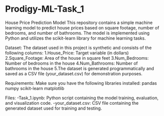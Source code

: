# Prodigy-ML-Task_1
House Price Prediction Model
This repository contains a simple machine learning model to predict house prices based on square footage, number of bedrooms, and number of bathrooms. The model is implemented using Python and utilizes the scikit-learn library for machine learning tasks.

Dataset:
The dataset used in this project is synthetic and consists of the following columns:
1.House_Price: Target variable (in dollars)
2.Square_Footage: Area of the house in square feet
3.Num_Bedrooms: Number of bedrooms in the house
4.Num_Bathrooms: Number of bathrooms in the house
5.The dataset is generated programmatically and saved as a CSV file (your_dataset.csv) for demonstration purposes.

Requirements:
Make sure you have the following libraries installed:
pandas
numpy
scikit-learn
matplotlib

Files:
-Task_1.ipynb: Python script containing the model training, evaluation, and visualization code.
-your_dataset.csv: CSV file containing the generated dataset used for training and testing.
